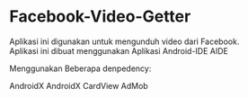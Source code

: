 # Facebook-Video-Getter
Aplikasi ini digunakan untuk mengunduh video dari Facebook.
<br>
Aplikasi ini dibuat menggunakan Aplikasi Android-IDE AIDE

Menggunakan Beberapa denpedency:
<p>
AndroidX
AndroidX CardView
AdMob
